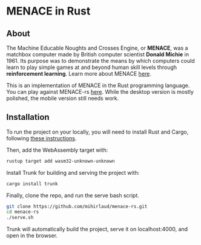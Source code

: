 # MENACE in Rust

## About
The Machine Educable Noughts and Crosses Engine, or **MENACE**, was a matchbox computer made by British computer scientist **Donald Michie** in 1961. Its purpose was to demonstrate the means by which computers could learn to play simple games at and beyond human skill levels through **reinforcement learning**. Learn more about MENACE [here](https://en.wikipedia.org/wiki/Matchbox_Educable_Noughts_and_Crosses_Engine).

This is an implementation of MENACE in the Rust programming language. You can play against MENACE-rs [here](https://menace-rs.netlify.app/). While the desktop version is mostly polished, the mobile version still needs work.

## Installation

To run the project on your locally, you will need to install Rust and Cargo, following [these instructions](https://www.rust-lang.org/tools/install).

Then, add the WebAssembly target with:
```sh
rustup target add wasm32-unknown-unknown
```

Install Trunk for building and serving the project with:
```sh
cargo install trunk
```

Finally, clone the repo, and run the serve bash script.
```sh
git clone https://github.com/mihirlaud/menace-rs.git
cd menace-rs
./serve.sh
```

Trunk will automatically build the project, serve it on localhost:4000, and open in the browser.